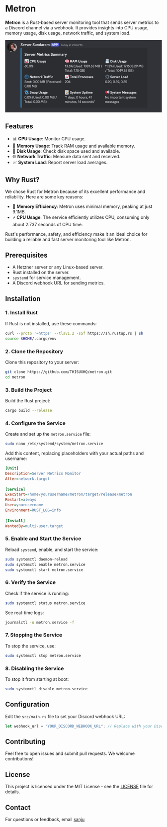 # Metron

**Metron** is a Rust-based server monitoring tool that sends server metrics to a Discord channel via a webhook. It provides insights into CPU usage, memory usage, disk usage, network traffic, and system load.

<!-- show image -->
![Metron](/assets/metron.jpeg)

## Features

- 📊 **CPU Usage**: Monitor CPU usage.
- 🧠 **Memory Usage**: Track RAM usage and available memory.
- 💾 **Disk Usage**: Check disk space used and available.
- 🌐 **Network Traffic**: Measure data sent and received.
- 📈 **System Load**: Report server load averages.
  
## Why Rust?

We chose Rust for Metron because of its excellent performance and reliability. Here are some key reasons:

- 🧠 **Memory Efficiency**: Metron uses minimal memory, peaking at just 9.1MB.
- ⚡ **CPU Usage**: The service efficiently utilizes CPU, consuming only about 2.737 seconds of CPU time.

Rust's performance, safety, and efficiency make it an ideal choice for building a reliable and fast server monitoring tool like Metron.


## Prerequisites

- A Hetzner server or any Linux-based server.
- Rust installed on the server.
- `systemd` for service management.
- A Discord webhook URL for sending metrics.

## Installation

### 1. Install Rust

If Rust is not installed, use these commands:

```sh
curl --proto '=https' --tlsv1.2 -sSf https://sh.rustup.rs | sh
source $HOME/.cargo/env
```

### 2. Clone the Repository

Clone this repository to your server:

```sh
git clone https://github.com/THISUXHQ/metron.git
cd metron
```

### 3. Build the Project

Build the Rust project:

```sh
cargo build --release
```

### 4. Configure the Service

Create and set up the `metron.service` file:

```sh
sudo nano /etc/systemd/system/metron.service
```

Add this content, replacing placeholders with your actual paths and username:

```ini
[Unit]
Description=Server Metrics Monitor
After=network.target

[Service]
ExecStart=/home/yourusername/metron/target/release/metron
Restart=always
User=yourusername
Environment=RUST_LOG=info

[Install]
WantedBy=multi-user.target
```

### 5. Enable and Start the Service

Reload `systemd`, enable, and start the service:

```sh
sudo systemctl daemon-reload
sudo systemctl enable metron.service
sudo systemctl start metron.service
```

### 6. Verify the Service

Check if the service is running:

```sh
sudo systemctl status metron.service
```

See real-time logs:

```sh
journalctl -u metron.service -f
```

### 7. Stopping the Service

To stop the service, use:

```sh
sudo systemctl stop metron.service
```

### 8. Disabling the Service

To stop it from starting at boot:

```sh
sudo systemctl disable metron.service
```

## Configuration

Edit the `src/main.rs` file to set your Discord webhook URL:

```rust
let webhook_url = "YOUR_DISCORD_WEBHOOK_URL"; // Replace with your Discord webhook URL
```

## Contributing

Feel free to open issues and submit pull requests. We welcome contributions!

## License

This project is licensed under the MIT License - see the [LICENSE](https://github.com/THISUXHQ/metron?tab=MIT-1-ov-file) file for details.

## Contact

For questions or feedback, email [sanju](mailto:work@sanju.sh)
